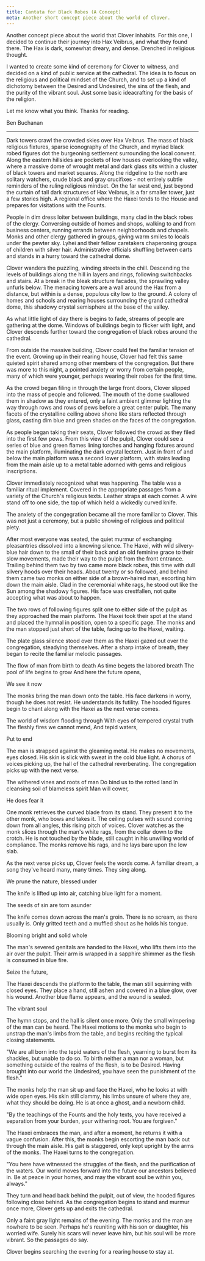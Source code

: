 ```yaml
---
title: Cantata for Black Robes (A Concept)
meta: Another short concept piece about the world of Clover.
---
```


Another concept piece about the world that Clover inhabits. For this one, I decided to continue their journey into Hax Veibrus, and what they found there.  The Hax is dark, somewhat dreary, and dense. Drenched in religious thought.

I wanted to create some kind of ceremony for Clover to witness, and decided on a kind of public service at the cathedral. The idea is to focus on the religious and political mindset of the Church, and to set up a kind of dichotomy between the Desired and Undesired, the sins of the flesh, and the purity of the vibrant soul. Just some basic ideacrafting for the basis of the religion.

Let me know what you think. Thanks for reading.

<div class="attrib">
Ben Buchanan
</div>

---

Dark towers crawl the crowded skies over Hax Veibrus. The mass of black religious fixtures, sparse iconography of the Church, and myriad black robed figures dot the burgeoning settlement surrounding the local convent. Along the eastern hillsides are pockets of low houses overlooking the valley, where a massive dome of wrought metal and dark glass sits within a cluster of black towers and market squares. Along the ridgeline to the north are solitary watchers, crude black and gray crucifixes - not entirely subtle reminders of the ruling religious mindset. On the far west end, just beyond the curtain of tall dark structures of Hax Veibrus, is a far smaller tower, just a few stories high. A regional office where the Haxei tends to the House and prepares for visitations with the Founts.

People in dim dress loiter between buildings, many clad in the black robes of the clergy. Conversing outside of homes and shops, walking to and from business centers, running errands between neighborhoods and chapels. Monks and other clergy gathered in groups, giving warm smiles to locals under the pewter sky. Lyhei and their fellow caretakers chaperoning groups of children with silver hair. Administrative officials shuffling between carts and stands in a hurry toward the cathedral dome.

Clover wanders the puzzling, winding streets in the chill. Descending the levels of buildings along the hill in layers and rings, following switchbacks and stairs. At a break in the bleak structure facades, the sprawling valley unfurls below. The menacing towers are a wall around the Hax from a distance, but within is a dense, populous city low to the ground. A colony of homes and schools and rearing houses surrounding the grand cathedral dome, this shadowy crystal semisphere at the base of the valley.

As what little light of day there is begins to fade, streams of people are gathering at the dome. Windows of buildings begin to flicker with light, and Clover descends further toward the congregation of black robes around the cathedral.

From outside the massive building, Clover could feel the familiar tension of the event. Growing up in their rearing house, Clover had felt this same quieted spirit shared among other members of the congregation. But there was more to this night, a pointed anxiety or worry from certain people, many of which were younger, perhaps wearing their robes for the first time.

As the crowd began filing in through the large front doors, Clover slipped into the mass of people and followed. The mouth of the dome swallowed them in shadow as they entered, only a faint ambient glimmer lighting the way through rows and rows of pews before a great center pulpit. The many facets of the crystalline ceiling above shone like stars reflected through glass, casting dim blue and green shades on the faces of the congregation.

As people began taking their seats, Clover followed the crowd as they filed into the first few pews. From this view of the pulpit, Clover could see a series of blue and green flames lining torches and hanging fixtures around the main platform, illuminating the dark crystal lectern. Just in front of and below the main platform was a second lower platform, with stairs leading from the main aisle up to a metal table adorned with gems and religious inscriptions.

Clover immediately recognized what was happening. The table was a familiar ritual implement. Covered in the appropriate passages from a variety of the Church's religious texts. Leather straps at each corner. A wire stand off to one side, the top of which held a wickedly curved knife.

The anxiety of the congegration became all the more familiar to Clover. This was not just a ceremony, but a public showing of religious and political piety.

After most everyone was seated, the quiet murmur of exchanging pleasantries dissolved into a knowing silence. The Haxei, with wild silvery-blue hair down to the small of their back and an old feminine grace to their slow movements, made their way to the pulpit from the front entrance. Trailing behind them two by two came more black robes, this time with dull silvery hoods over their heads. About twenty or so followed, and behind them came two monks on either side of a brown-haired man, escorting him down the main aisle. Clad in the ceremonial white rags, he stood out like the Sun among the shadowy figures.  His face was crestfallen, not quite accepting what was about to happen.

The two rows of following figures split one to either side of the pulpit as they approached the main platform. The Haxei took their spot at the stand and placed the hymnal in position, open to a specific page. The monks and the man stopped just short of the table, facing up to the Haxei, waiting.

The plate glass silence stood over them as the Haxei gazed out over the congregation, steadying themselves. After a sharp intake of breath, they began to recite the familiar melodic passages.

<div class="block-quote italics">
The flow of man from birth to death
As time begets the labored breath
The pool of life begins to grow
And here the future opens,

We see it now
</div>

The monks bring the man down onto the table. His face darkens in worry, though he does not resist. He understands its futility. The hooded figures begin to chant along with the Haxei as the next verse comes.

<div class="block-quote italics">
The world of wisdom flooding through
With eyes of tempered crystal truth
The fleshly fires we cannot mend,
And tepid waters,

Put to end
</div>

The man is strapped against the gleaming metal. He makes no movements, eyes closed. His skin is slick with sweat in the cold blue light. A chorus of voices picking up, the hall of the cathedral reverberating. The congregation picks up with the next verse.

<div class="block-quote italics">
The withered vines and roots of man
Do bind us to the rotted land
In cleansing soil of blameless spirit
Man will cower,

He does fear it
</div>

One monk retrieves the curved blade from its stand. They present it to the other monk, who bows and takes it. The ceiling pulses with sound coming down from all angles, this rising pitch of voices. Clover watches as the monk slices through the man's white rags, from the collar down to the crotch. He is not touched by the blade, still caught in his unwilling world of compliance.  The monks remove his rags, and he lays bare upon the low slab.

As the next verse picks up, Clover feels the words come. A familiar dream, a song they've heard many, many times. They sing along.

<div class="block-quote italics">
We prune the nature, blessed under
</div>

The knife is lifted up into air, catching blue light for a moment.

<div class="block-quote italics">
The seeds of sin are torn asunder
</div>

The knife comes down across the man's groin. There is no scream, as there usually is. Only gritted teeth and a muffled shout as he holds his tongue.

<div class="block-quote italics">
Blooming bright and solid whole
</div>

The man's severed genitals are handed to the Haxei, who lifts them into the air over the pulpit. Their arm is wrapped in a sapphire shimmer as the flesh is consumed in blue fire.

<div class="block-quote italics">
Seize the future,
</div>

The Haxei descends the platform to the table, the man still squirming with closed eyes. They place a hand, still ashen and covered in a blue glow, over his wound. Another blue flame appears, and the wound is sealed.

<div class="block-quote italics">
The vibrant soul
</div>

The hymn stops, and the hall is silent once more. Only the small wimpering of the man can be heard. The Haxei motions to the monks who begin to unstrap the man's limbs from the table, and begins reciting the typical closing statements.

<div class="block-quote">
"We are all born into the tepid waters of the flesh, yearning to burst from its shackles, but unable to do so. To birth neither a man nor a woman, but something outside of the realms of the flesh, is to be Desired. Having brought into our world the Undesired, you have seen the punishment of the flesh."
</div>

The monks help the man sit up and face the Haxei, who he looks at with wide open eyes. His skin still clammy, his limbs unsure of where they are, what they should be doing. He is at once a ghost, and a newborn child.

<div class="block-quote">
"By the teachings of the Founts and the holy texts, you have received a separation from your burden, your withering root. You are forgiven."
</div>

The Haxei embraces the man, and after a moment, he returns it with a vague confusion. After this, the monks begin escorting the man back out through the main aisle. His gait is staggered, only kept upright by the arms of the monks.  The Haxei turns to the congregation.

<div class="block-quote">
"You here have witnessed the struggles of the flesh, and the purification of the waters. Our world moves forward into the future our ancestors believed in.  Be at peace in your homes, and may the vibrant soul be within you, always."
</div>

They turn and head back behind the pulpit, out of view, the hooded figures following close behind. As the congregation begins to stand and murmur once more, Clover gets up and exits the cathedral.

Only a faint gray light remains of the evening. The monks and the man are nowhere to be seen. Perhaps he's reuniting with his son or daughter, his worried wife. Surely his scars will never leave him, but his soul will be more vibrant. So the passages do say.

Clover begins searching the evening for a rearing house to stay at.
